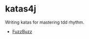 # katas4j

Writing katas for mastering tdd rhythm.

- [FuzzBuzz](src/test/java/test/katas/FuzzBuzzTest.java)